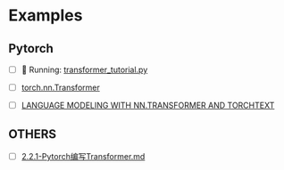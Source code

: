 # Examples

## Pytorch

- [ ] 📢 Running: [transformer_tutorial.py](https://github.com/pytorch/tutorials/blob/main/beginner_source/transformer_tutorial.py)

- [ ] [torch.nn.Transformer](https://pytorch.org/docs/stable/generated/torch.nn.Transformer.html)

- [ ] [LANGUAGE MODELING WITH NN.TRANSFORMER AND TORCHTEXT](https://pytorch.org/tutorials/beginner/transformer_tutorial.html)


## OTHERS

- [ ] [2.2.1-Pytorch编写Transformer.md](https://github.com/datawhalechina/learn-nlp-with-transformers/blob/main/docs/%E7%AF%87%E7%AB%A02-Transformer%E7%9B%B8%E5%85%B3%E5%8E%9F%E7%90%86/2.2.1-Pytorch%E7%BC%96%E5%86%99Transformer.md)



